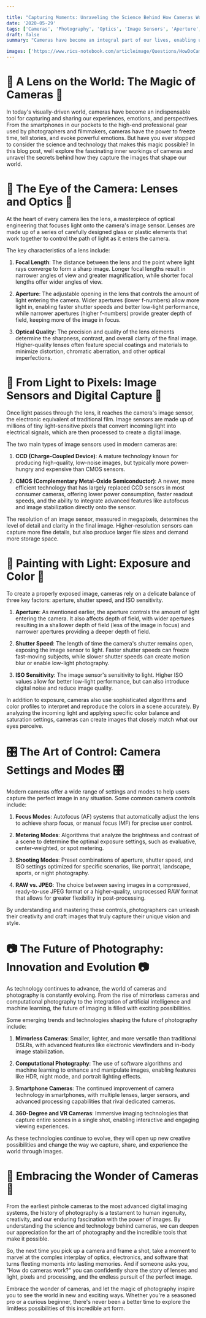 ```yaml
---

title: "Capturing Moments: Unraveling the Science Behind How Cameras Work"
date: '2020-05-29'
tags: ['Cameras', 'Photography', 'Optics', 'Image Sensors', 'Aperture','Questions']
draft: false
summary: "Cameras have become an integral part of our lives, enabling us to capture and preserve precious moments, tell compelling stories, and explore the world around us. But have you ever wondered about the intricate science and technology that goes into creating these amazing devices? In this blog post, we dive into the fascinating world of cameras and unravel the secrets behind how they capture the images that shape our memories and perceptions."

images: ['https://www.rics-notebook.com/articleimage/Questions/HowDoCamerasWork.webp']
---
```


# 📸 A Lens on the World: The Magic of Cameras 📸

In today's visually-driven world, cameras have become an indispensable tool for capturing and sharing our experiences, emotions, and perspectives. From the smartphones in our pockets to the high-end professional gear used by photographers and filmmakers, cameras have the power to freeze time, tell stories, and evoke powerful emotions. But have you ever stopped to consider the science and technology that makes this magic possible? In this blog post, well explore the fascinating inner workings of cameras and unravel the secrets behind how they capture the images that shape our world.

# 🌿 The Eye of the Camera: Lenses and Optics 🌿

At the heart of every camera lies the lens, a masterpiece of optical engineering that focuses light onto the camera's image sensor. Lenses are made up of a series of carefully designed glass or plastic elements that work together to control the path of light as it enters the camera.

The key characteristics of a lens include:

1. **Focal Length**: The distance between the lens and the point where light rays converge to form a sharp image. Longer focal lengths result in narrower angles of view and greater magnification, while shorter focal lengths offer wider angles of view.

2. **Aperture**: The adjustable opening in the lens that controls the amount of light entering the camera. Wider apertures (lower f-numbers) allow more light in, enabling faster shutter speeds and better low-light performance, while narrower apertures (higher f-numbers) provide greater depth of field, keeping more of the image in focus.

3. **Optical Quality**: The precision and quality of the lens elements determine the sharpness, contrast, and overall clarity of the final image. Higher-quality lenses often feature special coatings and materials to minimize distortion, chromatic aberration, and other optical imperfections.

# 🎥 From Light to Pixels: Image Sensors and Digital Capture 🎥

Once light passes through the lens, it reaches the camera's image sensor, the electronic equivalent of traditional film. Image sensors are made up of millions of tiny light-sensitive pixels that convert incoming light into electrical signals, which are then processed to create a digital image.

The two main types of image sensors used in modern cameras are:

1. **CCD (Charge-Coupled Device)**: A mature technology known for producing high-quality, low-noise images, but typically more power-hungry and expensive than CMOS sensors.

2. **CMOS (Complementary Metal-Oxide Semiconductor)**: A newer, more efficient technology that has largely replaced CCD sensors in most consumer cameras, offering lower power consumption, faster readout speeds, and the ability to integrate advanced features like autofocus and image stabilization directly onto the sensor.

The resolution of an image sensor, measured in megapixels, determines the level of detail and clarity in the final image. Higher-resolution sensors can capture more fine details, but also produce larger file sizes and demand more storage space.

# 🌈 Painting with Light: Exposure and Color 🌈

To create a properly exposed image, cameras rely on a delicate balance of three key factors: aperture, shutter speed, and ISO sensitivity.

1. **Aperture**: As mentioned earlier, the aperture controls the amount of light entering the camera. It also affects depth of field, with wider apertures resulting in a shallower depth of field (less of the image in focus) and narrower apertures providing a deeper depth of field.

2. **Shutter Speed**: The length of time the camera's shutter remains open, exposing the image sensor to light. Faster shutter speeds can freeze fast-moving subjects, while slower shutter speeds can create motion blur or enable low-light photography.

3. **ISO Sensitivity**: The image sensor's sensitivity to light. Higher ISO values allow for better low-light performance, but can also introduce digital noise and reduce image quality.

In addition to exposure, cameras also use sophisticated algorithms and color profiles to interpret and reproduce the colors in a scene accurately. By analyzing the incoming light and applying specific color balance and saturation settings, cameras can create images that closely match what our eyes perceive.

# 🎛️ The Art of Control: Camera Settings and Modes 🎛️

Modern cameras offer a wide range of settings and modes to help users capture the perfect image in any situation. Some common camera controls include:

1. **Focus Modes**: Autofocus (AF) systems that automatically adjust the lens to achieve sharp focus, or manual focus (MF) for precise user control.

2. **Metering Modes**: Algorithms that analyze the brightness and contrast of a scene to determine the optimal exposure settings, such as evaluative, center-weighted, or spot metering.

3. **Shooting Modes**: Preset combinations of aperture, shutter speed, and ISO settings optimized for specific scenarios, like portrait, landscape, sports, or night photography.

4. **RAW vs. JPEG**: The choice between saving images in a compressed, ready-to-use JPEG format or a higher-quality, unprocessed RAW format that allows for greater flexibility in post-processing.

By understanding and mastering these controls, photographers can unleash their creativity and craft images that truly capture their unique vision and style.

# 📷 The Future of Photography: Innovation and Evolution 📷

As technology continues to advance, the world of cameras and photography is constantly evolving. From the rise of mirrorless cameras and computational photography to the integration of artificial intelligence and machine learning, the future of imaging is filled with exciting possibilities.

Some emerging trends and technologies shaping the future of photography include:

1. **Mirrorless Cameras**: Smaller, lighter, and more versatile than traditional DSLRs, with advanced features like electronic viewfinders and in-body image stabilization.

2. **Computational Photography**: The use of software algorithms and machine learning to enhance and manipulate images, enabling features like HDR, night mode, and portrait lighting effects.

3. **Smartphone Cameras**: The continued improvement of camera technology in smartphones, with multiple lenses, larger sensors, and advanced processing capabilities that rival dedicated cameras.

4. **360-Degree and VR Cameras**: Immersive imaging technologies that capture entire scenes in a single shot, enabling interactive and engaging viewing experiences.

As these technologies continue to evolve, they will open up new creative possibilities and change the way we capture, share, and experience the world through images.

# 🌠 Embracing the Wonder of Cameras 🌠

From the earliest pinhole cameras to the most advanced digital imaging systems, the history of photography is a testament to human ingenuity, creativity, and our enduring fascination with the power of images. By understanding the science and technology behind cameras, we can deepen our appreciation for the art of photography and the incredible tools that make it possible.

So, the next time you pick up a camera and frame a shot, take a moment to marvel at the complex interplay of optics, electronics, and software that turns fleeting moments into lasting memories. And if someone asks you, "How do cameras work?" you can confidently share the story of lenses and light, pixels and processing, and the endless pursuit of the perfect image.

Embrace the wonder of cameras, and let the magic of photography inspire you to see the world in new and exciting ways. Whether you're a seasoned pro or a curious beginner, there's never been a better time to explore the limitless possibilities of this incredible art form.